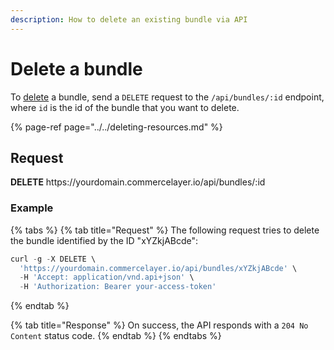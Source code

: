 ```yaml
---
description: How to delete an existing bundle via API
---
```


# Delete a bundle

To <a href="https://docs.commercelayer.io/developers/deleting-resources" target="_blank">delete</a> a bundle, send a `DELETE` request to the `/api/bundles/:id` endpoint, where `id` is the id of the bundle that you want to delete.

{% page-ref page="../../deleting-resources.md" %}

## Request

**DELETE** https://<i></i>yourdomain.commercelayer.io/api/bundles/:id

### Example

{% tabs %}
{% tab title="Request" %}
The following request tries to delete the bundle identified by the ID "xYZkjABcde":

```javascript
curl -g -X DELETE \
  'https://yourdomain.commercelayer.io/api/bundles/xYZkjABcde' \
  -H 'Accept: application/vnd.api+json' \
  -H 'Authorization: Bearer your-access-token'
```
{% endtab %}

{% tab title="Response" %}
On success, the API responds with a `204 No Content` status code.
{% endtab %}
{% endtabs %}

